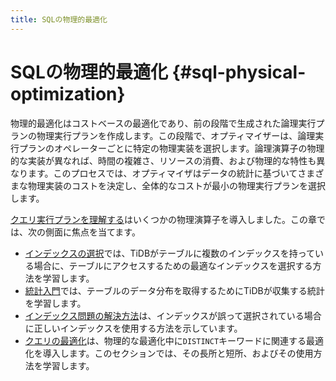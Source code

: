 ```yaml
---
title: SQLの物理的最適化
---
```


# SQLの物理的最適化 {#sql-physical-optimization}

物理的最適化はコストベースの最適化であり、前の段階で生成された論理実行プランの物理実行プランを作成します。この段階で、オプティマイザーは、論理実行プランのオペレーターごとに特定の物理実装を選択します。論理演算子の物理的な実装が異なれば、時間の複雑さ、リソースの消費、および物理的な特性も異なります。このプロセスでは、オプティマイザはデータの統計に基づいてさまざまな物理実装のコストを決定し、全体的なコストが最小の物理実行プランを選択します。

[クエリ実行プランを理解する](/explain-overview.md)はいくつかの物理演算子を導入しました。この章では、次の側面に焦点を当てます。

-   [インデックスの選択](/choose-index.md)では、TiDBがテーブルに複数のインデックスを持っている場合に、テーブルにアクセスするための最適なインデックスを選択する方法を学習します。
-   [統計入門](/statistics.md)では、テーブルのデータ分布を取得するためにTiDBが収集する統計を学習します。
-   [インデックス問題の解決方法](/wrong-index-solution.md)は、インデックスが誤って選択されている場合に正しいインデックスを使用する方法を示しています。
-   [クエリの最適化](/agg-distinct-optimization.md)は、物理的な最適化中に`DISTINCT`キーワードに関連する最適化を導入します。このセクションでは、その長所と短所、およびその使用方法を学習します。
